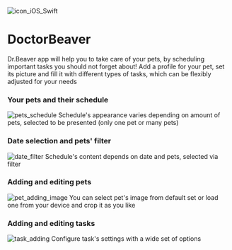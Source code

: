 ![icon_iOS_Swift](https://img-fotki.yandex.ru/get/60380/218764126.0/0_13f1ae_60ca29f4_orig.png)
# DoctorBeaver
Dr.Beaver app will help you to take care of your pets, by scheduling important tasks you should not forget about! Add a profile for your pet, set its picture and fill it with different types of tasks, which can be flexibly adjusted for your needs

### Your pets and their schedule
![pets_schedule](https://img-fotki.yandex.ru/get/26440/218764126.0/0_13f1a9_c93ebb54_orig.jpg)
Schedule's appearance varies depending on amount of pets, selected to be presented (only one pet or many pets)

### Date selection and pets' filter 
![date_filter](https://img-fotki.yandex.ru/get/59115/218764126.0/0_13f1aa_fc7d0fc_orig.jpg)
Schedule's content depends on date and pets, selected via filter

### Adding and editing pets
![pet_adding_image](https://img-fotki.yandex.ru/get/27460/218764126.0/0_13f1ab_b415bcfc_orig.jpg)
You can select pet's image from default set or load one from your device and crop it as you like

### Adding and editing tasks
![task_adding](https://img-fotki.yandex.ru/get/100269/218764126.0/0_13f1ac_1f8a4817_orig.jpg)
Configure task's settings with a wide set of options
